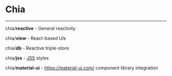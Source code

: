 # Chia

-----

chia/**reactive** - General reactivity

chia/**view** - React-based UIs

chia/**db** - Reactive triple-store

chia/**jss** - [JSS](https://github.com/cssinjs/jss) styles

chia/**material-ui** - https://material-ui.com/ component library integration